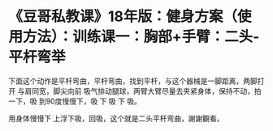 # 《豆哥私教课》18年版：健身方案（使用方法）：训练课一：胸部+手臂：二头-平杆弯举

下面这个动作是平杆弯曲，平杆弯曲，找到平杆，与这个器械是一脚距离，两脚打开 与肩同宽，脚尖向前 吸气排动腿球，两臂大臂尽量去夹紧身体，保持不动，拍一下，吸 到90度慢慢下，吸 下 吸 下 吸。

用身体慢慢下 上浮下吸，回吸，这个就是二头平杆弯曲，謝謝觀看。